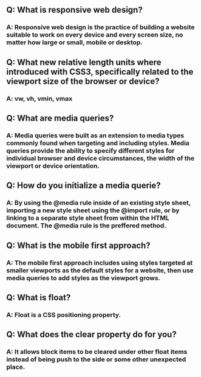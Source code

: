## Q: What is responsive web design?

### A: Responsive web design is the practice of building a website suitable to work on every device and every screen size, no matter how large or small, mobile or desktop.

## Q: What new relative length units where introduced with CSS3, specifically related to the viewport size of the browser or device?

### A: vw, vh, vmin, vmax

## Q: What are media queries?

### A: Media queries were built as an extension to media types commonly found when targeting and including styles. Media queries provide the ability to specify different styles for individual browser and device circumstances, the width of the viewport or device orientation.

## Q: How do you initialize a media querie?

### A: By using the @media rule inside of an existing style sheet, importing a new style sheet using the @import rule, or by linking to a separate style sheet from within the HTML document. The @media rule is the preffered method.

## Q: What is the mobile first approach?

### A: The mobile first approach includes using styles targeted at smaller viewports as the default styles for a website, then use media queries to add styles as the viewport grows.

## Q: What is float?

### A: Float is a CSS positioning property. 

## Q: What does the clear property do for you?

### A: It allows block items to be cleared under other float items instead of being push to the side or some other unexpected place.
